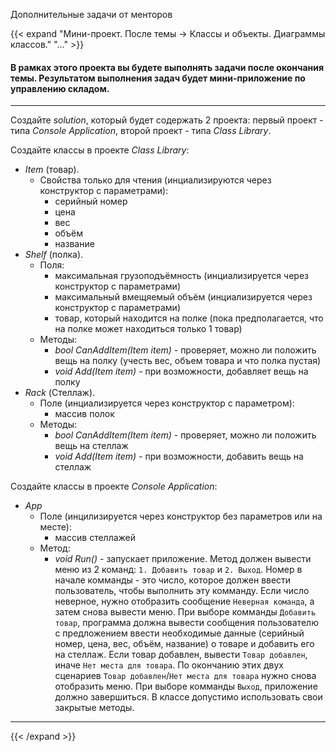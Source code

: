 Дополнительные задачи от менторов

[Мини-проект. После темы -> Классы и объекты. Диаграммы классов.]:----------------------------------------------------------

{{< expand "Мини-проект. После темы -> Классы и объекты. Диаграммы классов." "..." >}}

#### В рамках этого проекта вы будете выполнять задачи после окончания темы. Результатом выполнения задач будет мини-приложение по управлению складом.

---

Создайте *solution*, который будет содержать 2 проекта: первый проект - типа *Console Application*, второй проект - типа *Class Library*.

Создайте классы в проекте *Class Library*:

-   *Item* (товар).
    -   Свойства только для чтения (инциализируются через конструктор с параметрами):
        -   серийный номер
        -   цена
        -   вес
        -   объём
        -   название
-   *Shelf* (полка).
    -   Поля:
        -   максимальная грузоподъёмность (инциализируется через конструктор с параметрами)
        -   максимальный вмещяемый объём (инциализируется через конструктор с параметрами)
        -   товар, который находится на полке (пока предполагается, что на полке может находиться только 1 товар)
    -   Методы:
        -   *bool CanAddItem(Item item)* - проверяет, можно ли положить вещь на полку (учесть вес, объем товара и что полка пустая)
        -   *void Add(Item item)* - при возможности, добавляет вещь на полку
-   *Rack* (Стеллаж).
    -   Поле (инциализируется через конструктор с параметром):
        -   массив полок
    -   Методы:
        -   *bool CanAddItem(Item item)* - проверяет, можно ли положить вещь на стеллаж
        -   *void Add(Item item)* - при возможности, добавить вещь на стеллаж

Создайте классы в проекте *Console Application*:

-   *App*
    -   Поле (инцилизируется через конструктор без параметров или на месте):
        -   массив стеллажей
    -   Метод:
        -   *void Run()* - запускает приложение. Метод должен вывести меню из 2 команд: ```1. Добавить товар``` и ```2. Выход```. Номер в начале комманды - это число, которое должен ввести пользователь, чтобы выполнить эту комманду. Если число неверное, нужно отобразить сообщение ```Неверная команда```, а затем снова вывести меню. При выборе комманды ```Добавить товар```, программа должна вывести сообщения пользователю с предложением ввести необходимые данные (серийный номер, цена, вес, объём, название) о товаре и добавить его на стеллаж. Если товар добавлен, вывести ```Товар добавлен```, иначе ```Нет места для товара```. По окончанию этих двух сценариев ```Товар добавлен```/```Нет места для товара``` нужно снова отобразить меню. При выборе комманды ```Выход```, приложение должно завершиться. В классе допустимо использовать свои закрытые методы.

---

{{< /expand >}}
